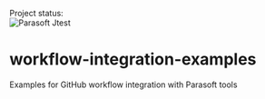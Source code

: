 Project status:  
![Parasoft Jtest](https://github.com/parasoft/workflow-integration-examples/workflows/Parasoft%20Jtest%20-%20locally%20configured/badge.svg)

# workflow-integration-examples
Examples for GitHub workflow integration with Parasoft tools

